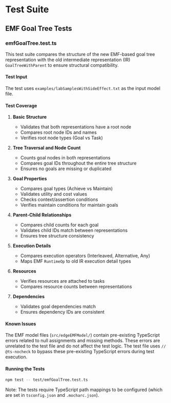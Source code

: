 # Test Suite

## EMF Goal Tree Tests

### emfGoalTree.test.ts

This test suite compares the structure of the new EMF-based goal tree representation with the old intermediate representation (IR) `GoalTreeWithParent` to ensure structural compatibility.

#### Test Input

The test uses `examples/labSamplesWithSideEffect.txt` as the input model file.

#### Test Coverage

1. **Basic Structure**

   - Validates that both representations have a root node
   - Compares root node IDs and names
   - Verifies root node types (Goal vs Task)

2. **Tree Traversal and Node Count**

   - Counts goal nodes in both representations
   - Compares goal IDs throughout the entire tree structure
   - Ensures no goals are missing or duplicated

3. **Goal Properties**

   - Compares goal types (Achieve vs Maintain)
   - Validates utility and cost values
   - Checks context/assertion conditions
   - Verifies maintain conditions for maintain goals

4. **Parent-Child Relationships**

   - Compares child counts for each goal
   - Validates child IDs match between representations
   - Ensures tree structure consistency

5. **Execution Details**

   - Compares execution operators (Interleaved, Alternative, Any)
   - Maps EMF `RuntimeOp` to old IR execution detail types

6. **Resources**

   - Verifies resources are attached to tasks
   - Compares resource counts between representations

7. **Dependencies**
   - Validates goal dependencies match
   - Ensures dependency IDs are consistent

#### Known Issues

The EMF model files (`src/edgeEMFModel/`) contain pre-existing TypeScript errors related to null assignments and missing methods. These errors are unrelated to the test file and do not affect the test logic. The test file uses `// @ts-nocheck` to bypass these pre-existing TypeScript errors during test execution.

#### Running the Tests

```bash
npm test -- test/emfGoalTree.test.ts
```

Note: The tests require TypeScript path mappings to be configured (which are set in `tsconfig.json` and `.mocharc.json`).
